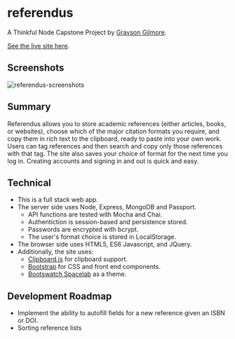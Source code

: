 # referendus

A Thinkful Node Capstone Project
by [Grayson Gilmore](https://github.com/gilmoreg/).

[See the live site here](http://referendus.gilmoreg.com/).

## Screenshots
![referendus-screenshots](https://cloud.githubusercontent.com/assets/18176333/22914304/5e6e4e3e-f235-11e6-8c51-b1622ae48f38.png)

## Summary
Referendus allows you to store academic references (either articles, books, or websites), choose which of the major citation formats you require, and copy them in rich text to the clipboard, ready to paste into your own work.
Users can tag references and then search and copy only those references with that tag. The site also saves your choice of format for the next time you log in.
Creating accounts and signing in and out is quick and easy.

## Technical
* This is a full stack web app.
* The server side uses Node, Express, MongoDB and Passport.
    * API functions are tested with Mocha and Chai.
    * Authentiction is session-based and persistence stored.
    * Passwords are encrypted with bcrypt.
    * The user's format choice is stored in LocalStorage.
* The browser side uses HTML5, ES6 Javascript, and JQuery.
* Additionally, the site uses:
    * [Clipboard.js](https://www.npmjs.com/package/clipboard-js) for clipboard support.
    * [Bootstrap](http://getbootstrap.com/) for CSS and front end components.
    * [Bootswatch Spacelab](https://bootswatch.com/spacelab/) as a theme.

## Development Roadmap
* Implement the ability to autofill fields for a new reference given an ISBN or DOI.
* Sorting reference lists